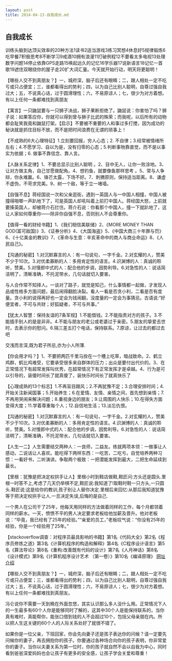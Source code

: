 ```yaml
---
layout: post
title: 2014-04-13-自我成长.md
---
```


## 自我成长

训练头脑到达顶尖效率的20种方法1读书2适当游戏3练习冥想4休息好5规律锻炼6吃早餐7积极思考8不断学习9戒酒10拥有浪漫11打破例程12不要看太多电视13处理数字问题14停止依靠GPS走路15唤起远久的记忆16学乐器17说新语言18记忆一首歌19遮住双眼绕你的屋子走20扩大词汇量。今天就开始行动，明天将更聪明！

【哪些人交不到真朋友？】一，城府深，脑子后还有眼睛；二，跟人相处一定不吃亏或只占便宜；三，谁都看得出的势利；四，以为自己比别人聪明，自尊过强自我过大；五，不说真心话，过于圆滑理性；六，不易原谅人；七，很少为对方着想。有以上任何一条都难找到真朋友

【寓言】一只鼬鼠要与一只狮子决战，狮子果断拒绝了。鼬鼠说：你害怕了吗？狮子说：如果答应你，你就可以得到曾与狮子比武的殊荣；而我呢，以后所有的动物都会耻笑我竟和鼬鼠打架。【启示】不要被不重要的人和事过多打搅，因为成功的秘诀就是抓住目标不放，而不是把时间浪费在无谓的琐事上！

【不成熟的6大心理特征】1.立刻要回报，穷人心态；2. 不自律；3.经常被情绪所左右；4.不愿学习、自以为是，没有归零的心态；5.判断事物靠直觉，而不是以事实为依据；6. 做事不靠信念、靠人言。

【人脉关系定律】1、不要总显示比别人聪明 。2、目中无人，让你一败涂地。3、让对方做主角，自己甘愿做配角。4、想钓鱼，就要像鱼那样思考 。5、常与人争辩，你永难赢。6、锋芒太露，下场不好。7、刺猬原则，保持适当距离。8、谦虚不虚伪，不苛求完美。9、树一个敌，等于立一堵墙。

【自强不息】蒋经国说一次和父亲逛街，遇到一英国人与一中国人相撞，中国人被撞得啪唧一声趴地下了，可是英国人却吼叫着上前打中国人。蒋经国大怒，上前就要揍英国人，却被蒋介石拦住。蒋介石说：你看那个中国人，撞一下就趴地了，这让人家如何尊重你——除非你自强不息，否则别人不会尊重你。

【值得一看的财经书籍】1、《我们相信美联储》2、《MORE MONEY THAN GOD(富可敌国)》3、《证券分析》4、《大国海盗》5、《中国大商三十年罪与罚》6、《十亿美金的教训》7、《革命与生意：辛亥革命中的商人与商业命运》8、《人民自己》。



【沟通的秘密】1.对沉默寡言的人：有一句说句，一字千金。2.对玄耀的人，赞美不少于10次。3.对优柔寡断的人：多用肯定性的语言。4.识渊博的人：真诚的聆听，赞美。5.对慢郎中式的人：配合他的步调，因势利导。6.对急性的人：说话简洁明了，清晰准确，不托泥带水，几句话就切入要害。


与人合作常不知择人。一谈对了路子，就觉是知己，什么事情都一起做，才发现人品或性格多方面问题，最后闹得翻脸决裂。看人一看是否贪小利，二看是否有度量。贪小利的说得再好也一定会为钱闹翻，没度量的一定会为事猜忌。古语说:“好便宜者，不可与共财；好狐疑者，不可与共事。”


【犹太人智慧：保持友谊的7条军规】1.不能借钱。2.不能指责对方的孩子。3.不能插手别人的是是非非。4.不能与朋友的老公或老婆过于亲密。5.朋友的挚爱去世时，去表示你的慰问。6.隔三差五打个电话，保持联系。7.原谅，让过去的都过去吧

交浅而言深,既为君子所忌,亦为小人所薄.

【你会用才吗？】1、不要把两匹千里马拴在一个槽上吃草，暗战致命。2、鹤立鸡群，鹤比鸡难受，它要承受很多来自群体的压力；出众是要付出代价的。3、在正常情况下有超常发挥叫优秀，在超常情况下有正常发挥才是卓越。4、行为是可以引导的，装傻时间长了就真傻了，装快乐时间长了就真快乐了


【心理成熟的13个标志】1.不再盲目跟风；2.不再犹豫不定；3.合理安排时间；4.开始关注新闻国事；5.开始养生；6.在爱情、友情、亲情之间，首先想到亲情；7.不再用哭闹来解决问题；8.重视身边的朋友；9.让周围的人快乐；10.在得失方面变得大度；11.学着尊重每个人；12.自信地生活；13.淡忘仇恨。

【沟通的秘密】1.对沉默寡言的人：有一句说句，一字千金。2.对玄耀的人，赞美不少于10次。3.对优柔寡断的人：多用肯定性的语言。4.识渊博的人：真诚的聆听，赞美。5.对慢郎中式的人：配合他的步调，因势利导。6.对急性的人：说话简洁明了，清晰准确，不托泥带水，几句话就切入要害。

【人生一二】人生需要结交两种人：一良师，二益友。练就两项本领：一做事让人感动，二说话让人喜欢。能吃得下两样东西：一吃苦，二吃亏。自觉培养两种习惯：一看好书，二听演讲。争取两个极致：一把潜能发挥到最大，二把生命延续到最长。

【里根：犹豫是把决定权拱手让人】里根小时到鞋店做鞋,鞋匠问:方头还是圆头.里根一时答不上,考虑了几天仍举棋不定,鞋匠说:我知道了!取鞋时鞋一只方头,一只圆头.鞋匠说:这是给你的教训,孩子别让人替你决定.里根后来回忆:从那后我知道犹豫等于把决定权拱手让人.一旦决定失误,后悔的是自己.

一个男人在公司干了25年，他每天用同样的方法做着同样的工作，每个月都领着同样的薪水。一天，愤愤不平的男人决定要求老板给他加薪及晋升。他对老板说：“毕竟，我已经有了25年的经验。”“亲爱的员工，”老板叹气说：“你没有25年的经验，你是一个经验用了25年。”

【stackoverflow调查：对程序员最具影响的书籍】第1名《代码大全》第2名《程序员修炼之道》第3名《计算机程序的构造和解释》第4名《C程序设计语言》第5名《算法导论》第6名《重构:改善既有代码的设计》第7名《人月神话》第8名《设计模式》第9名《计算机程序设计艺术 （第一卷）》第10名《编译原理》 [网址介绍](http://www.ltesting.net/ceshi/ceshijishu/rjcsgcszyfz/zyfz/2014/0401/207218.html)

【哪些人交不到真朋友？】一，城府深，脑子后还有眼睛；二，跟人相处一定不吃亏或只占便宜；三，谁都看得出的势利；四，以为自己比别人聪明，自尊过强自我过大；五，不说真心话，过于圆滑理性；六，不易原谅人；七，很少为对方着想。有以上任何一条都难找到真朋友。


冯仑说你不需要一天到晩在外面忽悠，其实认识那么多人没什么用。正常情况下人的一生最多有60个人你是能够同时了解的，这其中30个人是能保持联系的，当你真有难时，真能帮你，能张口借到钱的人不会超过10个，包括父母亲朋在内。所以把人生这关键的60个人的人际关系处好了就很不错了。

如果你是一位父亲，下班回家，你会先向妻子还是孩子表达你的问候？请一定要先问候你的妻子，再去拥抱你的孩子。你要通过各种场合向你的孩子表明，你非常爱你的妻子。当你以夫妻关系为第一位时，你的孩子就自然不会以自我为中心，同时看到爸爸深爱妈妈也会让孩子有更多的安全感，让孩子学会关爱和尊重！
